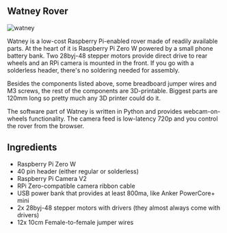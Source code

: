 Watney Rover
------------

![watney](https://imgur.com/ZHjlQ2Y)

Watney is a low-cost Raspberry Pi-enabled rover made of readily available parts. At the heart of it is
Raspberry Pi Zero W powered by a small phone battery bank. Two 28byj-48
stepper motors provide direct drive to rear wheels and an RPi camera is mounted in the front.
If you go with a solderless header, there's no soldering needed for assembly.


Besides the components listed above, some breadboard jumper wires and M3
screws, the rest of the components are 3D-printable. Biggest parts are 120mm long
so pretty much any 3D printer could do it.

The software part of Watney is written in Python and provides webcam-on-wheels
functionality. The camera feed is low-latency 720p and you control the rover from the browser.


Ingredients
------------


* Raspberry Pi Zero W
* 40 pin header (either regular or solderless)
* Raspberry Pi Camera V2
* RPi Zero-compatible camera ribbon cable
* USB power bank that provides at least 800ma, like Anker PowerCore+ mini
* 2x 28byj-48 stepper motors with drivers (they almost always come with drivers)
* 12x 10cm Female-to-female jumper wires